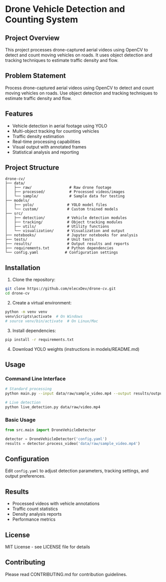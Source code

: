 # Drone Vehicle Detection and Counting System

## Project Overview
This project processes drone-captured aerial videos using OpenCV to detect and count moving vehicles on roads. It uses object detection and tracking techniques to estimate traffic density and flow.

## Problem Statement
Process drone-captured aerial videos using OpenCV to detect and count moving vehicles on roads. Use object detection and tracking techniques to estimate traffic density and flow.

## Features
- Vehicle detection in aerial footage using YOLO
- Multi-object tracking for counting vehicles
- Traffic density estimation
- Real-time processing capabilities
- Visual output with annotated frames
- Statistical analysis and reporting

## Project Structure
```
drone-cv/
├── data/
│   ├── raw/                 # Raw drone footage
│   ├── processed/           # Processed videos/images
│   └── sample/              # Sample data for testing
├── models/
│   ├── yolo/               # YOLO model files
│   └── custom/             # Custom trained models
├── src/
│   ├── detection/          # Vehicle detection modules
│   ├── tracking/           # Object tracking modules
│   ├── utils/              # Utility functions
│   └── visualization/      # Visualization and output
├── notebooks/              # Jupyter notebooks for analysis
├── tests/                  # Unit tests
├── results/                # Output results and reports
├── requirements.txt        # Python dependencies
└── config.yaml            # Configuration settings
```

## Installation

1. Clone the repository:
```bash
git clone https://github.com/elecxDev/drone-cv.git
cd drone-cv
```

2. Create a virtual environment:
```bash
python -m venv venv
venv\Scripts\activate  # On Windows
# source venv/bin/activate  # On Linux/Mac
```

3. Install dependencies:
```bash
pip install -r requirements.txt
```

4. Download YOLO weights (instructions in models/README.md)

## Usage

### Command Line Interface
```bash
# Standard processing
python main.py --input data/raw/sample_video.mp4 --output results/output_video.mp4

# Live detection
python live_detection.py data/raw/video.mp4
```

### Basic Usage
```python
from src.main import DroneVehicleDetector

detector = DroneVehicleDetector('config.yaml')
results = detector.process_video('data/raw/sample_video.mp4')
```

## Configuration
Edit `config.yaml` to adjust detection parameters, tracking settings, and output preferences.

## Results
- Processed videos with vehicle annotations
- Traffic count statistics
- Density analysis reports
- Performance metrics

## License
MIT License - see LICENSE file for details

## Contributing
Please read CONTRIBUTING.md for contribution guidelines.
